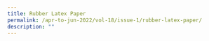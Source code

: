```yaml
---
title: Rubber Latex Paper
permalink: /apr-to-jun-2022/vol-18/issue-1/rubber-latex-paper/
description: ""
---
```

